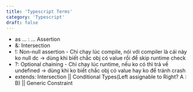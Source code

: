 ```yaml
---
title: 'Typescript Terms'
category: 'Typescript'
draft: false
---
```


- as ... : ... Assertion
- &: Intersection
- !: Non-null assertion - Chỉ chạy lúc compile, nói với compiler là cái này ko null dc -> dùng khi biết chắc obj có value rồi để skip runtime check
- ?: Optional chaining - Chỉ chạy lúc runtime, nếu ko có thì trả về undefined -> dùng khi ko biết chắc obj có value hay ko để tránh crash
- extends: Intersection || Conditional Types(Left assignable to Right? A : B) || Generic Constraint
